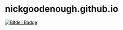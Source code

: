 nickgoodenough.github.io
========================
[![Bitdeli Badge](https://d2weczhvl823v0.cloudfront.net/nickgoodenough/nickgoodenough.github.io/trend.png)](https://bitdeli.com/free "Bitdeli Badge")
